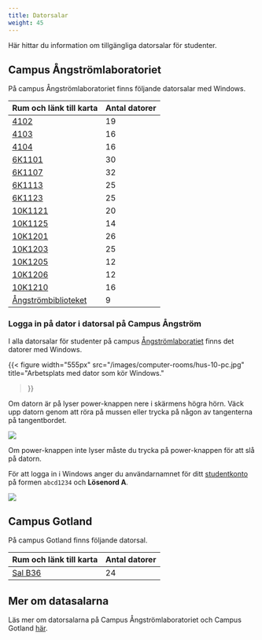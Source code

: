 ```yaml
---
title: Datorsalar
weight: 45
---
```


Här hittar du information om tillgängliga datorsalar för studenter. 

## Campus Ångströmlaboratoriet

På campus Ångströmlaboratoriet finns följande datorsalar med Windows. 

| Rum och länk till karta | Antal datorer |
|-------------------------|---------------|
| [4102][4102]            | 19            |
| [4103][4103]            | 16            |
| [4104][4104]            | 16            |
| [6K1101][6K1101]        | 30            |
| [6K1107][6K1107]        | 32            |
| [6K1113][6K1113]        | 25            |
| [6K1123][6K1123]      | 25            |
| [10K1121][10K1121]      | 20            |
| [10K1125][10K1125]      | 14            |
| [10K1201][10K1201]      | 26            |
| [10K1203][10K1203]      | 25            |
| [10K1205][10K1205]      | 12            |
| [10K1206][10K1206]      | 12            |
| [10K1210][10K1210]      | 16            |
| [Ångströmbiblioteket][biblioteket] | 9 |

[4102]:
    https://use.mazemap.com/#v=1&config=uu&zlevel=2&center=17.647657,59.838748&zoom=18&campusid=49&sharepoitype=poi&sharepoi=389593

[4103]:
    https://use.mazemap.com/#v=1&config=uu&zlevel=2&center=17.647500,59.838728&zoom=17.9&campusid=49&search=&sharepoitype=poi&sharepoi=389605

[4104]:
    https://use.mazemap.com/#v=1&config=uu&zlevel=2&center=17.647500,59.838728&zoom=17.9&campusid=49&search=&sharepoitype=poi&sharepoi=389590

[6K1101]:
    https://use.mazemap.com/#v=1&config=uu&zlevel=-1&center=17.647588,59.838342&zoom=17.9&campusid=49&search=&sharepoitype=poi&sharepoi=391805

[6K1107]:
    https://use.mazemap.com/#v=1&config=uu&zlevel=-1&center=17.647588,59.838342&zoom=17.9&campusid=49&search=&sharepoitype=poi&sharepoi=391809

[6K1113]:
    https://use.mazemap.com/#v=1&config=uu&campusid=49&zlevel=-1&center=17.647972,59.838256&zoom=18&sharepoitype=poi&sharepoi=391810

[6K1123]:
     https://use.mazemap.com/#v=1&config=uu&campusid=49&zlevel=-1&center=17.648234,59.838285&zoom=18&sharepoitype=poi&sharepoi=391812

[10K1201]:
    https://use.mazemap.com/#v=1&config=uu&zlevel=-1&center=17.646815,59.839653&zoom=18&campusid=49&sharepoitype=poi&sharepoi=1000824213
[10K1121]:
    https://use.mazemap.com/#v=1&config=uu&campusid=49&zlevel=-1&center=17.646463,59.839613&zoom=18&sharepoitype=poi&sharepoi=1000824232
[10K1125]:
    https://use.mazemap.com/#v=1&config=uu&campusid=49&zlevel=-1&center=17.646238,59.839603&zoom=18&sharepoitype=poi&sharepoi=1000824259
[10K1203]: https://use.mazemap.com/#v=1&config=uu&zlevel=-1&center=17.646815,59.839653&zoom=18&campusid=49&sharepoitype=poi&sharepoi=1000824267

[10K1205]:
    https://use.mazemap.com/#v=1&config=uu&campusid=49&zlevel=-1&center=17.647049,59.839707&zoom=18&sharepoitype=poi&sharepoi=1000824243

[10K1206]:
    https://use.mazemap.com/#v=1&config=uu&campusid=49&zlevel=-1&center=17.647072,59.839649&zoom=18&sharepoitype=poi&sharepoi=1000824261

[10K1210]:
    https://use.mazemap.com/#v=1&config=uu&campusid=49&zlevel=-1&center=17.646709,59.839518&zoom=18&sharepoitype=poi&sharepoi=1000824231

[biblioteket]: https://use.mazemap.com/#v=1&config=uu&campusid=49&zlevel=1&center=17.647191,59.839849&zoom=18&sharepoitype=poi&sharepoi=1000824424

### Logga in på dator i datorsal på Campus Ångström

I alla datorsalar för studenter på campus [Ångströmlaboratiet][ångström] finns det datorer
med Windows. 

[ångström]: https://angstrom.uu.se/

{{< figure 
    width="555px" 
    src="/images/computer-rooms/hus-10-pc.jpg" 
    title="Arbetsplats med dator som kör Windows." 
>}}

Om datorn är på lyser power-knappen nere i skärmens högra hörn. Väck upp datorn
genom att röra på mussen eller trycka på någon av tangenterna på tangentbordet.

![](/images/computer-rooms/power-button.png)

Om power-knappen inte lyser måste du trycka på power-knappen för
att slå på datorn. 

För att logga in i Windows anger du användarnamnet för ditt
[studentkonto][studentkonto] på formen `abcd1234` och **Lösenord A**.

[studentkonto]: ../preparation/#studentkonto

![](/images/linux/windows-10-login.jpg?width=444px)

## Campus Gotland

På campus Gotland finns följande datorsal. 

| Rum och länk till karta | Antal datorer |
|-------------------------|---------------|
| [Sal B36][b36]          | 24            |

## Mer om datasalarna

Läs mer om datorsalarna på Campus Ångströmlaboratoriet och Campus Gotland
[här][datorsalar].


[datorsalar]: https://www.uu.se/student/it-for-studenter/datorsalar

[b36]: https://use.mazemap.com/#v=1&campusid=100

